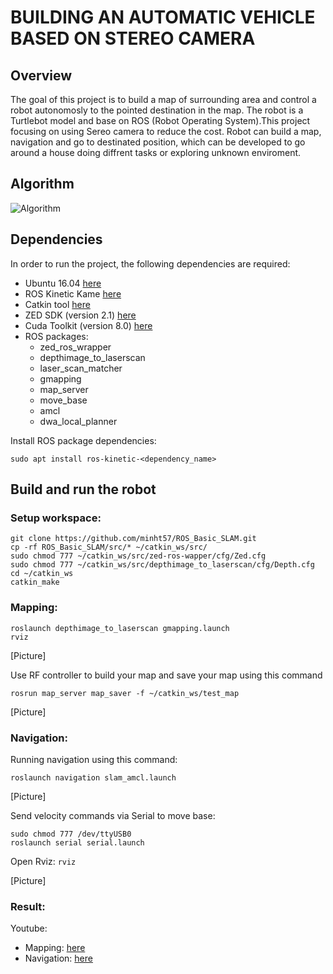  
# BUILDING AN AUTOMATIC VEHICLE BASED ON STEREO CAMERA

## Overview
The goal of this project is to build a map of surrounding area and control a robot autonomosly to the pointed destination in the map. The robot is a Turtlebot model and base on ROS (Robot Operating System).This project focusing on using Sereo camera to reduce the cost. Robot can build a map, navigation and go to destinated position, which can be developed to go around a house doing diffrent tasks or exploring unknown enviroment. 

## Algorithm
![Algorithm](https://github.com/minht57/ROS_Basic_SLAM/blob/master/img/bot.png)

## Dependencies
In order to run the project, the following dependencies are required:

 - Ubuntu 16.04 [here](http://cdimage.ubuntu.com/netboot/16.04/?_ga=2.243318149.1855666904.1529366501-828848615.1529366501)
- ROS Kinetic Kame [here](http://wiki.ros.org/kinetic/Installation/Ubuntu)
- Catkin tool [here](http://wiki.ros.org/catkin)
- ZED SDK (version 2.1) [here](https://www.stereolabs.com/developers/release/2.1/)
- Cuda Toolkit (version 8.0) [here](https://developer.nvidia.com/cuda-80-ga2-download-archive)
- ROS packages:
	- zed_ros_wrapper
	- depthimage_to_laserscan
	- laser_scan_matcher
	- gmapping
	- map_server
	- move_base
	- amcl
	- dwa_local_planner

Install ROS package dependencies:
```
sudo apt install ros-kinetic-<dependency_name>
```
## Build and run the robot

### Setup workspace:
```
git clone https://github.com/minht57/ROS_Basic_SLAM.git
cp -rf ROS_Basic_SLAM/src/* ~/catkin_ws/src/
sudo chmod 777 ~/catkin_ws/src/zed-ros-wapper/cfg/Zed.cfg
sudo chmod 777 ~/catkin_ws/src/depthimage_to_laserscan/cfg/Depth.cfg
cd ~/catkin_ws
catkin_make
```
### Mapping:
```
roslaunch depthimage_to_laserscan gmapping.launch
rviz
```
[Picture]

Use RF controller to build your map and save your map using this command
```
rosrun map_server map_saver -f ~/catkin_ws/test_map
```

[Picture]

### Navigation:

Running navigation using this command:

```roslaunch navigation slam_amcl.launch```

[Picture]

Send velocity commands via Serial to move base:
```
sudo chmod 777 /dev/ttyUSB0
roslaunch serial serial.launch
```

Open Rviz:
```rviz```

[Picture]

### Result:
Youtube:
 - Mapping:  [here
](https://www.youtube.com/watch?v=OGnmODjk6VQ)
 - Navigation: [here](https://www.youtube.com/watch?v=Besl-2XVk7A)
